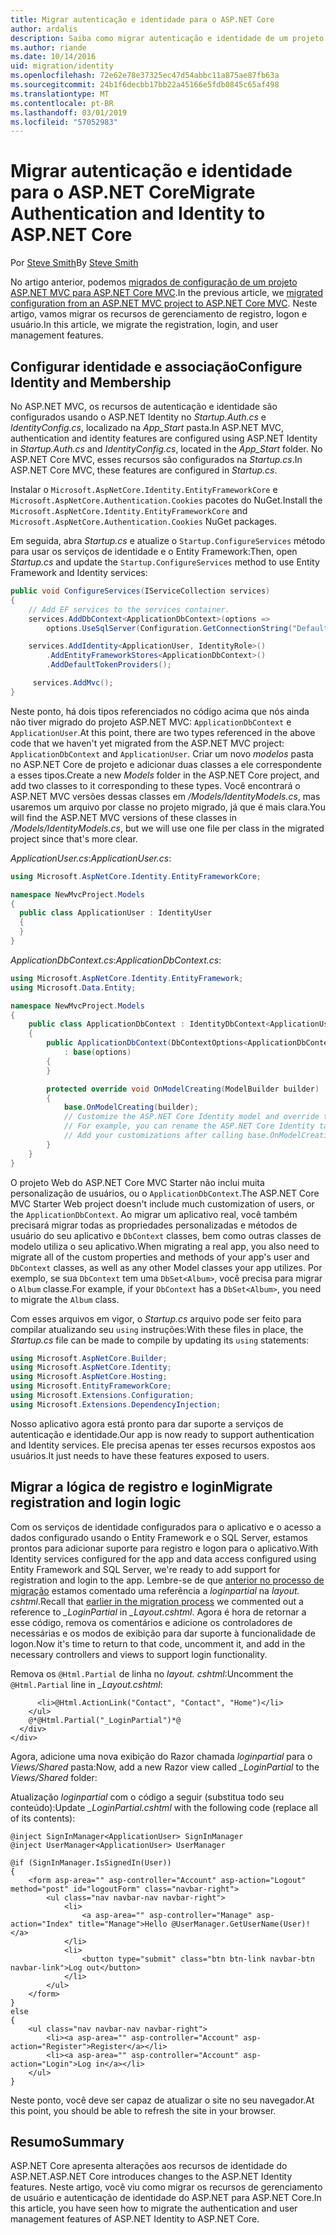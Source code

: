 ```yaml
---
title: Migrar autenticação e identidade para o ASP.NET Core
author: ardalis
description: Saiba como migrar autenticação e identidade de um projeto ASP.NET MVC para um projeto ASP.NET Core MVC.
ms.author: riande
ms.date: 10/14/2016
uid: migration/identity
ms.openlocfilehash: 72e62e78e37325ec47d54abbc11a875ae87fb63a
ms.sourcegitcommit: 24b1f6decbb17bb22a45166e5fdb0845c65af498
ms.translationtype: MT
ms.contentlocale: pt-BR
ms.lasthandoff: 03/01/2019
ms.locfileid: "57052983"
---
```

# <a name="migrate-authentication-and-identity-to-aspnet-core"></a><span data-ttu-id="bfbe6-103">Migrar autenticação e identidade para o ASP.NET Core</span><span class="sxs-lookup"><span data-stu-id="bfbe6-103">Migrate Authentication and Identity to ASP.NET Core</span></span>

<span data-ttu-id="bfbe6-104">Por [Steve Smith](https://ardalis.com/)</span><span class="sxs-lookup"><span data-stu-id="bfbe6-104">By [Steve Smith](https://ardalis.com/)</span></span>

<span data-ttu-id="bfbe6-105">No artigo anterior, podemos [migrados de configuração de um projeto ASP.NET MVC para ASP.NET Core MVC](xref:migration/configuration).</span><span class="sxs-lookup"><span data-stu-id="bfbe6-105">In the previous article, we [migrated configuration from an ASP.NET MVC project to ASP.NET Core MVC](xref:migration/configuration).</span></span> <span data-ttu-id="bfbe6-106">Neste artigo, vamos migrar os recursos de gerenciamento de registro, logon e usuário.</span><span class="sxs-lookup"><span data-stu-id="bfbe6-106">In this article, we migrate the registration, login, and user management features.</span></span>

## <a name="configure-identity-and-membership"></a><span data-ttu-id="bfbe6-107">Configurar identidade e associação</span><span class="sxs-lookup"><span data-stu-id="bfbe6-107">Configure Identity and Membership</span></span>

<span data-ttu-id="bfbe6-108">No ASP.NET MVC, os recursos de autenticação e identidade são configurados usando o ASP.NET Identity no *Startup.Auth.cs* e *IdentityConfig.cs*, localizado na *App_Start* pasta.</span><span class="sxs-lookup"><span data-stu-id="bfbe6-108">In ASP.NET MVC, authentication and identity features are configured using ASP.NET Identity in *Startup.Auth.cs* and *IdentityConfig.cs*, located in the *App_Start* folder.</span></span> <span data-ttu-id="bfbe6-109">No ASP.NET Core MVC, esses recursos são configurados na *Startup.cs*.</span><span class="sxs-lookup"><span data-stu-id="bfbe6-109">In ASP.NET Core MVC, these features are configured in *Startup.cs*.</span></span>

<span data-ttu-id="bfbe6-110">Instalar o `Microsoft.AspNetCore.Identity.EntityFrameworkCore` e `Microsoft.AspNetCore.Authentication.Cookies` pacotes do NuGet.</span><span class="sxs-lookup"><span data-stu-id="bfbe6-110">Install the `Microsoft.AspNetCore.Identity.EntityFrameworkCore` and `Microsoft.AspNetCore.Authentication.Cookies` NuGet packages.</span></span>

<span data-ttu-id="bfbe6-111">Em seguida, abra *Startup.cs* e atualize o `Startup.ConfigureServices` método para usar os serviços de identidade e o Entity Framework:</span><span class="sxs-lookup"><span data-stu-id="bfbe6-111">Then, open *Startup.cs* and update the `Startup.ConfigureServices` method to use Entity Framework and Identity services:</span></span>

```csharp
public void ConfigureServices(IServiceCollection services)
{
    // Add EF services to the services container.
    services.AddDbContext<ApplicationDbContext>(options =>
        options.UseSqlServer(Configuration.GetConnectionString("DefaultConnection")));

    services.AddIdentity<ApplicationUser, IdentityRole>()
        .AddEntityFrameworkStores<ApplicationDbContext>()
        .AddDefaultTokenProviders();

     services.AddMvc();
}
```

<span data-ttu-id="bfbe6-112">Neste ponto, há dois tipos referenciados no código acima que nós ainda não tiver migrado do projeto ASP.NET MVC: `ApplicationDbContext` e `ApplicationUser`.</span><span class="sxs-lookup"><span data-stu-id="bfbe6-112">At this point, there are two types referenced in the above code that we haven't yet migrated from the ASP.NET MVC project: `ApplicationDbContext` and `ApplicationUser`.</span></span> <span data-ttu-id="bfbe6-113">Criar um novo *modelos* pasta no ASP.NET Core de projeto e adicionar duas classes a ele correspondente a esses tipos.</span><span class="sxs-lookup"><span data-stu-id="bfbe6-113">Create a new *Models* folder in the ASP.NET Core project, and add two classes to it corresponding to these types.</span></span> <span data-ttu-id="bfbe6-114">Você encontrará o ASP.NET MVC versões dessas classes em */Models/IdentityModels.cs*, mas usaremos um arquivo por classe no projeto migrado, já que é mais clara.</span><span class="sxs-lookup"><span data-stu-id="bfbe6-114">You will find the ASP.NET MVC versions of these classes in */Models/IdentityModels.cs*, but we will use one file per class in the migrated project since that's more clear.</span></span>

<span data-ttu-id="bfbe6-115">*ApplicationUser.cs*:</span><span class="sxs-lookup"><span data-stu-id="bfbe6-115">*ApplicationUser.cs*:</span></span>

```csharp
using Microsoft.AspNetCore.Identity.EntityFrameworkCore;

namespace NewMvcProject.Models
{
  public class ApplicationUser : IdentityUser
  {
  }
}
```

<span data-ttu-id="bfbe6-116">*ApplicationDbContext.cs*:</span><span class="sxs-lookup"><span data-stu-id="bfbe6-116">*ApplicationDbContext.cs*:</span></span>

```csharp
using Microsoft.AspNetCore.Identity.EntityFramework;
using Microsoft.Data.Entity;

namespace NewMvcProject.Models
{
    public class ApplicationDbContext : IdentityDbContext<ApplicationUser>
    {
        public ApplicationDbContext(DbContextOptions<ApplicationDbContext> options)
            : base(options)
        {
        }

        protected override void OnModelCreating(ModelBuilder builder)
        {
            base.OnModelCreating(builder);
            // Customize the ASP.NET Core Identity model and override the defaults if needed.
            // For example, you can rename the ASP.NET Core Identity table names and more.
            // Add your customizations after calling base.OnModelCreating(builder);
        }
    }
}
```

<span data-ttu-id="bfbe6-117">O projeto Web do ASP.NET Core MVC Starter não inclui muita personalização de usuários, ou o `ApplicationDbContext`.</span><span class="sxs-lookup"><span data-stu-id="bfbe6-117">The ASP.NET Core MVC Starter Web project doesn't include much customization of users, or the `ApplicationDbContext`.</span></span> <span data-ttu-id="bfbe6-118">Ao migrar um aplicativo real, você também precisará migrar todas as propriedades personalizadas e métodos de usuário do seu aplicativo e `DbContext` classes, bem como outras classes de modelo utiliza o seu aplicativo.</span><span class="sxs-lookup"><span data-stu-id="bfbe6-118">When migrating a real app, you also need to migrate all of the custom properties and methods of your app's user and `DbContext` classes, as well as any other Model classes your app utilizes.</span></span> <span data-ttu-id="bfbe6-119">Por exemplo, se sua `DbContext` tem uma `DbSet<Album>`, você precisa para migrar o `Album` classe.</span><span class="sxs-lookup"><span data-stu-id="bfbe6-119">For example, if your `DbContext` has a `DbSet<Album>`, you need to migrate the `Album` class.</span></span>

<span data-ttu-id="bfbe6-120">Com esses arquivos em vigor, o *Startup.cs* arquivo pode ser feito para compilar atualizando seu `using` instruções:</span><span class="sxs-lookup"><span data-stu-id="bfbe6-120">With these files in place, the *Startup.cs* file can be made to compile by updating its `using` statements:</span></span>

```csharp
using Microsoft.AspNetCore.Builder;
using Microsoft.AspNetCore.Identity;
using Microsoft.AspNetCore.Hosting;
using Microsoft.EntityFrameworkCore;
using Microsoft.Extensions.Configuration;
using Microsoft.Extensions.DependencyInjection;
```

<span data-ttu-id="bfbe6-121">Nosso aplicativo agora está pronto para dar suporte a serviços de autenticação e identidade.</span><span class="sxs-lookup"><span data-stu-id="bfbe6-121">Our app is now ready to support authentication and Identity services.</span></span> <span data-ttu-id="bfbe6-122">Ele precisa apenas ter esses recursos expostos aos usuários.</span><span class="sxs-lookup"><span data-stu-id="bfbe6-122">It just needs to have these features exposed to users.</span></span>

## <a name="migrate-registration-and-login-logic"></a><span data-ttu-id="bfbe6-123">Migrar a lógica de registro e login</span><span class="sxs-lookup"><span data-stu-id="bfbe6-123">Migrate registration and login logic</span></span>

<span data-ttu-id="bfbe6-124">Com os serviços de identidade configurados para o aplicativo e o acesso a dados configurado usando o Entity Framework e o SQL Server, estamos prontos para adicionar suporte para registro e logon para o aplicativo.</span><span class="sxs-lookup"><span data-stu-id="bfbe6-124">With Identity services configured for the app and data access configured using Entity Framework and SQL Server, we're ready to add support for registration and login to the app.</span></span> <span data-ttu-id="bfbe6-125">Lembre-se de que [anterior no processo de migração](xref:migration/mvc#migrate-the-layout-file) estamos comentado uma referência a *loginpartial* na *layout. cshtml*.</span><span class="sxs-lookup"><span data-stu-id="bfbe6-125">Recall that [earlier in the migration process](xref:migration/mvc#migrate-the-layout-file) we commented out a reference to *_LoginPartial* in *_Layout.cshtml*.</span></span> <span data-ttu-id="bfbe6-126">Agora é hora de retornar a esse código, remova os comentários e adicione os controladores de necessárias e os modos de exibição para dar suporte à funcionalidade de logon.</span><span class="sxs-lookup"><span data-stu-id="bfbe6-126">Now it's time to return to that code, uncomment it, and add in the necessary controllers and views to support login functionality.</span></span>

<span data-ttu-id="bfbe6-127">Remova os `@Html.Partial` de linha no *layout. cshtml*:</span><span class="sxs-lookup"><span data-stu-id="bfbe6-127">Uncomment the `@Html.Partial` line in *_Layout.cshtml*:</span></span>

```cshtml
      <li>@Html.ActionLink("Contact", "Contact", "Home")</li>
    </ul>
    @*@Html.Partial("_LoginPartial")*@
  </div>
</div>
```

<span data-ttu-id="bfbe6-128">Agora, adicione uma nova exibição do Razor chamada *loginpartial* para o *Views/Shared* pasta:</span><span class="sxs-lookup"><span data-stu-id="bfbe6-128">Now, add a new Razor view called *_LoginPartial* to the *Views/Shared* folder:</span></span>

<span data-ttu-id="bfbe6-129">Atualização *loginpartial* com o código a seguir (substitua todo seu conteúdo):</span><span class="sxs-lookup"><span data-stu-id="bfbe6-129">Update *_LoginPartial.cshtml* with the following code (replace all of its contents):</span></span>

```cshtml
@inject SignInManager<ApplicationUser> SignInManager
@inject UserManager<ApplicationUser> UserManager

@if (SignInManager.IsSignedIn(User))
{
    <form asp-area="" asp-controller="Account" asp-action="Logout" method="post" id="logoutForm" class="navbar-right">
        <ul class="nav navbar-nav navbar-right">
            <li>
                <a asp-area="" asp-controller="Manage" asp-action="Index" title="Manage">Hello @UserManager.GetUserName(User)!</a>
            </li>
            <li>
                <button type="submit" class="btn btn-link navbar-btn navbar-link">Log out</button>
            </li>
        </ul>
    </form>
}
else
{
    <ul class="nav navbar-nav navbar-right">
        <li><a asp-area="" asp-controller="Account" asp-action="Register">Register</a></li>
        <li><a asp-area="" asp-controller="Account" asp-action="Login">Log in</a></li>
    </ul>
}
```

<span data-ttu-id="bfbe6-130">Neste ponto, você deve ser capaz de atualizar o site no seu navegador.</span><span class="sxs-lookup"><span data-stu-id="bfbe6-130">At this point, you should be able to refresh the site in your browser.</span></span>

## <a name="summary"></a><span data-ttu-id="bfbe6-131">Resumo</span><span class="sxs-lookup"><span data-stu-id="bfbe6-131">Summary</span></span>

<span data-ttu-id="bfbe6-132">ASP.NET Core apresenta alterações aos recursos de identidade do ASP.NET.</span><span class="sxs-lookup"><span data-stu-id="bfbe6-132">ASP.NET Core introduces changes to the ASP.NET Identity features.</span></span> <span data-ttu-id="bfbe6-133">Neste artigo, você viu como migrar os recursos de gerenciamento de usuário e autenticação de identidade do ASP.NET para ASP.NET Core.</span><span class="sxs-lookup"><span data-stu-id="bfbe6-133">In this article, you have seen how to migrate the authentication and user management features of ASP.NET Identity to ASP.NET Core.</span></span>
